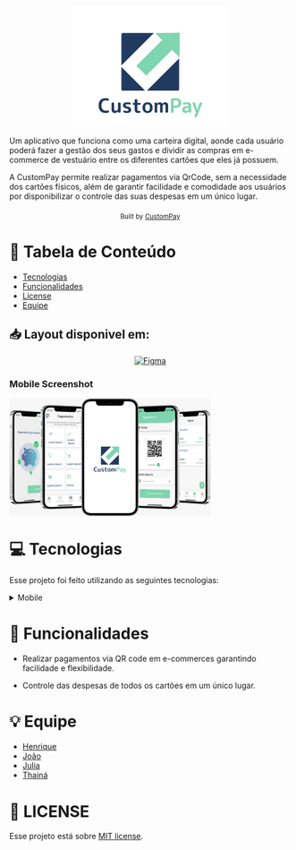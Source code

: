 <p align="center">
   <img src="./assets/logo.jpeg" alt="Happy" width="280"/>
</p>

Um aplicativo que funciona como uma carteira digital, aonde cada usuário poderá fazer a gestão dos seus gastos e dividir as compras em e-commerce de vestuário entre os diferentes cartões que eles já possuem.

A CustomPay permite realizar pagamentos via QrCode, sem a necessidade dos cartões físicos, além de garantir facilidade e comodidade aos usuários por disponibilizar o controle das suas despesas em um único lugar.

<div align="center">
  <sub>Built by
    <a href="https://github.com/custompay/custompay-server">CustomPay</a>
  </sub>
</div>

# :pushpin: Tabela de Conteúdo

* [Tecnologias](#computer-tecnologias)
* [Funcionalidades](#rocket-funcionalidades)
* [License](#closed_book-license)
* [Equipe](#bulb-Equipe)



## 📥 Layout disponivel em:  
<p align="center">
    <a title=".fig Mobile" href="https://www.figma.com/file/Mp1F0M7ELfmhLO4lrW14mo/PaySmart?node-id=0%3A1">
        <img alt="Figma" src="https://img.shields.io/badge/Versão Mobile-black?style=flat-square&logo=figma&logoColor=red" width="215px"/>
    </a>
</p>

### Mobile Screenshot
<div style="display: flex; flex-direction: 'row';">
   <img src="./assets/conjuntoMockup.jpeg" width="360">
</div>


# :computer: Tecnologias
Esse projeto foi feito utilizando as seguintes tecnologias:
<details>
  <summary>Mobile</summary>

-   [VS Code](https://code.visualstudio.com/)

</details>

# :rocket: Funcionalidades

- Realizar pagamentos via QR code em e-commerces garantindo facilidade e flexibilidade.

- Controle das despesas de todos os cartões em um único lugar.


# :bulb: Equipe
- [Henrique](https://www.linkedin.com/in/henriquegomess/)
- [João](https://www.linkedin.com/in/paulodocarmo/)
- [Julia](https://www.linkedin.com/in/julia-demuner/)
- [Thainá](https://www.linkedin.com/in/thaina-monteiro/)

# :closed_book: LICENSE

Esse projeto está sobre [MIT license](./LICENSE).
